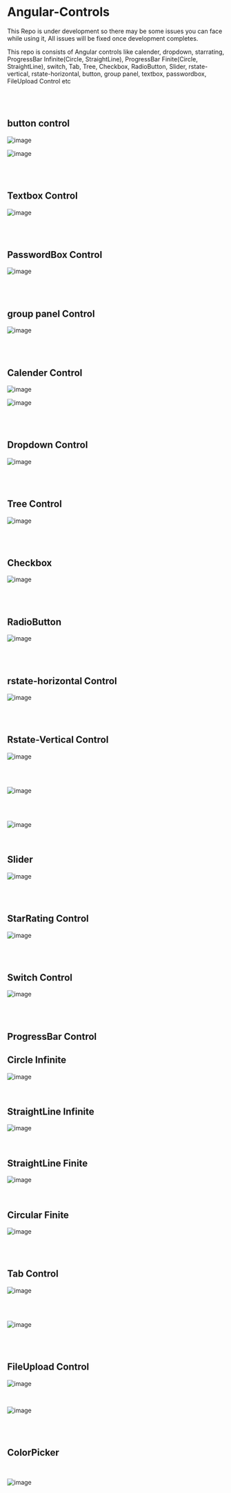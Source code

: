 # Angular-Controls
This Repo is under development so there may be some issues you can face while using it, All issues will be fixed once development completes.

This repo is consists of Angular controls like calender, dropdown, starrating, ProgressBar Infinite(Circle, StraightLine), ProgressBar Finite(Circle, StraightLine), 
switch, Tab, Tree, Checkbox, RadioButton, Slider, rstate-vertical, rstate-horizontal, button, group panel, textbox, passwordbox, FileUpload Control etc


<br />
<br />


button control
--------------------------------------

![image](https://github.com/user-attachments/assets/c95d1ba1-c6fb-4672-be5b-7b994ab89992)

![image](https://github.com/user-attachments/assets/91c0f233-af11-4a8a-81d7-bf70a431528a)

<br />
<br />


Textbox Control
--------------------------------

![image](https://github.com/user-attachments/assets/881eccd2-34e6-4185-bc03-df49400c2a04)

<br />
<br />


PasswordBox Control
-------------------------
![image](https://github.com/user-attachments/assets/5493660c-b221-4b38-9103-e8524ca5027a)

<br />
<br />


group panel Control
--------------------------------------

![image](https://github.com/user-attachments/assets/d18acc04-5212-4118-a7b9-abc98a7fed1c)

<br />
<br />


 Calender Control
-------------------
![image](https://github.com/rajhseg/Angular-Controls/assets/9523832/2737eafb-8ec4-4347-93ac-960d81d2c241)

![image](https://github.com/rajhseg/Angular-Controls/assets/9523832/0e341bf3-7a02-4aa5-9ac0-f2ddf2092aac)

<br />
<br />



 Dropdown Control
-------------------
![image](https://github.com/user-attachments/assets/27655d87-7699-455a-ac3e-f6696709c52a)


<br />
<br />



Tree Control
--------------------------
![image](https://github.com/user-attachments/assets/a59b162e-5634-4930-9d64-9b6c1d5d68ca)

<br />
<br />



Checkbox
---------------------------
![image](https://github.com/user-attachments/assets/0118349c-41e9-4960-a84f-03de758acbda)

<br />
<br />



RadioButton
----------------------------

![image](https://github.com/user-attachments/assets/4ba30a66-257e-4daf-9088-9a95d6a7aa5b)

<br />
<br />


rstate-horizontal Control
--------------------------------------

![image](https://github.com/user-attachments/assets/fd57e00b-00ce-4eba-ba1f-23f2473c66b9)

<br />
<br />


Rstate-Vertical Control 
----------------------------------------------

![image](https://github.com/user-attachments/assets/2111a2e2-8b31-4c3a-b75a-556499ec9fd7)

<br />
<br />



![image](https://github.com/user-attachments/assets/48bdb2a1-86d1-40e0-9336-2ba6da9aeb60)

<br />
<br />



![image](https://github.com/user-attachments/assets/37f06a58-4e94-4bde-8636-3d50999c8af1)

<br />

Slider
-----------------------------
![image](https://github.com/user-attachments/assets/7bc1cf45-f23a-43df-ade1-198156dd3946)

<br />
<br />



 StarRating Control
---------------------
![image](https://github.com/rajhseg/Angular-Controls/assets/9523832/802c17b4-753a-4dae-8dd1-9c7cefd39f78)

<br />
<br />



Switch Control
--------------------
![image](https://github.com/rajhseg/Angular-Controls/assets/9523832/51bbbada-3843-4cfe-9bc9-0d67fa97d8b3)

<br />
<br />



ProgressBar Control
---------------------

Circle Infinite
----------------------
![image](https://github.com/rajhseg/Angular-Controls/assets/9523832/c21e8f0a-1651-4321-9841-42a96cf7be63)

<br />

StraightLine Infinite
----------------------
![image](https://github.com/rajhseg/Angular-Controls/assets/9523832/36481afd-9963-4fc3-8f71-cbe003061d09)

<br />


StraightLine Finite
----------------------
![image](https://github.com/rajhseg/Angular-Controls/assets/9523832/f429bb04-072f-4b12-af27-bf1fc2636fda)

<br />

Circular Finite
-----------------------
![image](https://github.com/rajhseg/Angular-Controls/assets/9523832/b5e76ad3-cfca-4fd4-999a-f8a68c544537)

<br />
<br />



Tab Control
-------------------------

![image](https://github.com/user-attachments/assets/00d31649-ef3a-4dd3-be60-6c75c5aedd10)

<br />
<br />



![image](https://github.com/user-attachments/assets/26dd876c-c37c-44ae-865d-6314b8e13a5e)

<br />
<br />

FileUpload Control
--------------------------------

![image](https://github.com/user-attachments/assets/efbf6573-56b1-4fe0-b0de-69c89de839b7)

<br />

![image](https://github.com/user-attachments/assets/eddaaad9-6269-44ad-842f-49fe0e927992)

<br />
<br />


ColorPicker
---------------------------------
<br/>

![image](https://github.com/user-attachments/assets/1b9b0832-6519-4974-8ee0-3e66b0daaefc)


<br/>
<br/>



















